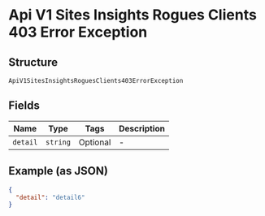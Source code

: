 
# Api V1 Sites Insights Rogues Clients 403 Error Exception

## Structure

`ApiV1SitesInsightsRoguesClients403ErrorException`

## Fields

| Name | Type | Tags | Description |
|  --- | --- | --- | --- |
| `detail` | `string` | Optional | - |

## Example (as JSON)

```json
{
  "detail": "detail6"
}
```

